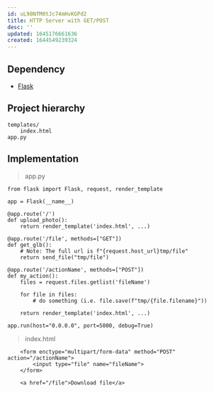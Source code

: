 ```yaml
---
id: uL98NfM0tJc74mHvKGPd2
title: HTTP Server with GET/POST
desc: ''
updated: 1645176661636
created: 1644549239324
---
```


## Dependency
- [Flask](https://flask.palletsprojects.com/en/2.0.x/)

## Project hierarchy
```
templates/
    index.html
app.py
```

## Implementation
> app.py

```
from flask import Flask, request, render_template

app = Flask(__name__)

@app.route('/')
def upload_photo():
    return render_template('index.html', ...)

@app.route('/file', methods=["GET"])
def get_glb():
    # Note: The full url is f"{request.host_url}tmp/file"
    return send_file("tmp/file")

@app.route('/actionName', methods=["POST"])
def my_action():
    files = request.files.getlist('fileName')

    for file in files:
        # do something (i.e. file.save(f"tmp/{file.filename}"))

    return render_template('index.html', ...)

app.run(host="0.0.0.0", port=5000, debug=True)
```

> index.html

```
    <form enctype="multipart/form-data" method="POST" action="/actionName">
        <input type="file" name="fileName">
    </form>

    <a href="/file">Download file</a>
```
